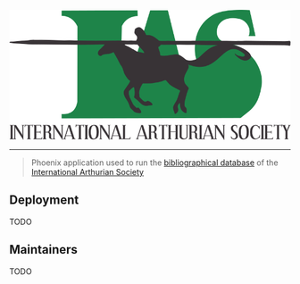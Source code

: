 ![artus_logo](https://raw.githubusercontent.com/EddyShure/artus/master/logo/IAS_Logo_rendered.png)

---


> Phoenix application used to run the [bibliographical database](https://bias.internationalarthuriansociety.com) of the [International Arthurian Society](http://internationalarthuriansociety.com/)



## Deployment
TODO

## Maintainers
TODO
